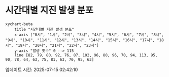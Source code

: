 # 시간대별 지진 발생 분포

```mermaid
xychart-beta
    title "시간대별 지진 발생 분포"
    x-axis ["0시", "1시", "2시", "3시", "4시", "5시", "6시", "7시", "8시", "9시", "10시", "11시", "12시", "13시", "14시", "15시", "16시", "17시", "18시", "19시", "20시", "21시", "22시", "23시"]
    y-axis "발생 횟수" 0 --> 115
    line [82, 79, 80, 92, 76, 87, 102, 96, 80, 96, 70, 94, 113, 95, 90, 78, 64, 63, 75, 81, 63, 70, 95, 63]
```

업데이트 시간: 2025-07-15 02:42:10
